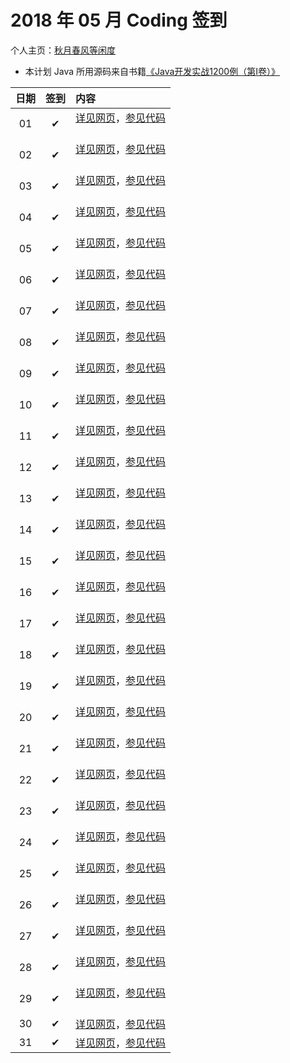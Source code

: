 # 2018 年 05 月 Coding 签到

个人主页：<a href="http://renkaigis.com/" target="_blank">秋月春风等闲度</a>

- 本计划 Java 所用源码来自书籍<a href="https://book.douban.com/subject/5417003/" target="_blank">《Java开发实战1200例（第Ⅰ卷）》</a>

| 日期 | 签到 | 内容 |
| :---: | :---: | :--- |
| 01 | ✔ | <a href="http://blog.renkaigis.com/KeepCoding/2018/05/01" target="_blank">详见网页</a>，<a href="https://github.com/renkaigis/KeepCoding/tree/master/2018/05/01" target="_blank">参见代码</a></br></br> |
| 02 | ✔ | <a href="http://blog.renkaigis.com/KeepCoding/2018/05/02" target="_blank">详见网页</a>，<a href="https://github.com/renkaigis/KeepCoding/tree/master/2018/05/02" target="_blank">参见代码</a></br></br> |
| 03 | ✔ | <a href="http://blog.renkaigis.com/KeepCoding/2018/05/03" target="_blank">详见网页</a>，<a href="https://github.com/renkaigis/KeepCoding/tree/master/2018/05/03" target="_blank">参见代码</a></br></br> |
| 04 | ✔ | <a href="http://blog.renkaigis.com/KeepCoding/2018/05/04" target="_blank">详见网页</a>，<a href="https://github.com/renkaigis/KeepCoding/tree/master/2018/05/04" target="_blank">参见代码</a></br></br> |
| 05 | ✔ | <a href="http://blog.renkaigis.com/KeepCoding/2018/05/05" target="_blank">详见网页</a>，<a href="https://github.com/renkaigis/KeepCoding/tree/master/2018/05/05" target="_blank">参见代码</a></br></br> |
| 06 | ✔ | <a href="http://blog.renkaigis.com/KeepCoding/2018/05/06" target="_blank">详见网页</a>，<a href="https://github.com/renkaigis/KeepCoding/tree/master/2018/05/06" target="_blank">参见代码</a></br></br> |
| 07 | ✔ | <a href="http://blog.renkaigis.com/KeepCoding/2018/05/07" target="_blank">详见网页</a>，<a href="https://github.com/renkaigis/KeepCoding/tree/master/2018/05/07" target="_blank">参见代码</a></br></br> |
| 08 | ✔ | <a href="http://blog.renkaigis.com/KeepCoding/2018/05/08" target="_blank">详见网页</a>，<a href="https://github.com/renkaigis/KeepCoding/tree/master/2018/05/08" target="_blank">参见代码</a></br></br> |
| 09 | ✔ | <a href="http://blog.renkaigis.com/KeepCoding/2018/05/09" target="_blank">详见网页</a>，<a href="https://github.com/renkaigis/KeepCoding/tree/master/2018/05/09" target="_blank">参见代码</a></br></br> |
| 10 | ✔ | <a href="http://blog.renkaigis.com/KeepCoding/2018/05/10" target="_blank">详见网页</a>，<a href="https://github.com/renkaigis/KeepCoding/tree/master/2018/05/10" target="_blank">参见代码</a></br></br> |
| 11 | ✔ | <a href="http://blog.renkaigis.com/KeepCoding/2018/05/11" target="_blank">详见网页</a>，<a href="https://github.com/renkaigis/KeepCoding/tree/master/2018/05/11" target="_blank">参见代码</a></br></br> |
| 12 | ✔ | <a href="http://blog.renkaigis.com/KeepCoding/2018/05/12" target="_blank">详见网页</a>，<a href="https://github.com/renkaigis/KeepCoding/tree/master/2018/05/12" target="_blank">参见代码</a></br></br> |
| 13 | ✔ | <a href="http://blog.renkaigis.com/KeepCoding/2018/05/13" target="_blank">详见网页</a>，<a href="https://github.com/renkaigis/KeepCoding/tree/master/2018/05/13" target="_blank">参见代码</a></br></br> |
| 14 | ✔ | <a href="http://blog.renkaigis.com/KeepCoding/2018/05/14" target="_blank">详见网页</a>，<a href="https://github.com/renkaigis/KeepCoding/tree/master/2018/05/14" target="_blank">参见代码</a></br></br> |
| 15 | ✔ | <a href="http://blog.renkaigis.com/KeepCoding/2018/05/15" target="_blank">详见网页</a>，<a href="https://github.com/renkaigis/KeepCoding/tree/master/2018/05/15" target="_blank">参见代码</a></br></br> |
| 16 | ✔ | <a href="http://blog.renkaigis.com/KeepCoding/2018/05/16" target="_blank">详见网页</a>，<a href="https://github.com/renkaigis/KeepCoding/tree/master/2018/05/16" target="_blank">参见代码</a></br></br> |
| 17 | ✔ | <a href="http://blog.renkaigis.com/KeepCoding/2018/05/17" target="_blank">详见网页</a>，<a href="https://github.com/renkaigis/KeepCoding/tree/master/2018/05/17" target="_blank">参见代码</a></br></br> |
| 18 | ✔ | <a href="http://blog.renkaigis.com/KeepCoding/2018/05/18" target="_blank">详见网页</a>，<a href="https://github.com/renkaigis/KeepCoding/tree/master/2018/05/18" target="_blank">参见代码</a></br></br> |
| 19 | ✔ | <a href="http://blog.renkaigis.com/KeepCoding/2018/05/19" target="_blank">详见网页</a>，<a href="https://github.com/renkaigis/KeepCoding/tree/master/2018/05/19" target="_blank">参见代码</a></br></br> |
| 20 | ✔ | <a href="http://blog.renkaigis.com/KeepCoding/2018/05/20" target="_blank">详见网页</a>，<a href="https://github.com/renkaigis/KeepCoding/tree/master/2018/05/20" target="_blank">参见代码</a></br></br> |
| 21 | ✔ | <a href="http://blog.renkaigis.com/KeepCoding/2018/05/21" target="_blank">详见网页</a>，<a href="https://github.com/renkaigis/KeepCoding/tree/master/2018/05/21" target="_blank">参见代码</a></br></br> |
| 22 | ✔ | <a href="http://blog.renkaigis.com/KeepCoding/2018/05/22" target="_blank">详见网页</a>，<a href="https://github.com/renkaigis/KeepCoding/tree/master/2018/05/22" target="_blank">参见代码</a></br></br> |
| 23 | ✔ | <a href="http://blog.renkaigis.com/KeepCoding/2018/05/23" target="_blank">详见网页</a>，<a href="https://github.com/renkaigis/KeepCoding/tree/master/2018/05/23" target="_blank">参见代码</a></br></br> |
| 24 | ✔ | <a href="http://blog.renkaigis.com/KeepCoding/2018/05/24" target="_blank">详见网页</a>，<a href="https://github.com/renkaigis/KeepCoding/tree/master/2018/05/24" target="_blank">参见代码</a></br></br> |
| 25 | ✔ | <a href="http://blog.renkaigis.com/KeepCoding/2018/05/25" target="_blank">详见网页</a>，<a href="https://github.com/renkaigis/KeepCoding/tree/master/2018/05/25" target="_blank">参见代码</a></br></br> |
| 26 | ✔ | <a href="http://blog.renkaigis.com/KeepCoding/2018/05/26" target="_blank">详见网页</a>，<a href="https://github.com/renkaigis/KeepCoding/tree/master/2018/05/26" target="_blank">参见代码</a></br></br> |
| 27 | ✔ | <a href="http://blog.renkaigis.com/KeepCoding/2018/05/27" target="_blank">详见网页</a>，<a href="https://github.com/renkaigis/KeepCoding/tree/master/2018/05/27" target="_blank">参见代码</a></br></br> |
| 28 | ✔ | <a href="http://blog.renkaigis.com/KeepCoding/2018/05/28" target="_blank">详见网页</a>，<a href="https://github.com/renkaigis/KeepCoding/tree/master/2018/05/28" target="_blank">参见代码</a></br></br> |
| 29 | ✔ | <a href="http://blog.renkaigis.com/KeepCoding/2018/05/29" target="_blank">详见网页</a>，<a href="https://github.com/renkaigis/KeepCoding/tree/master/2018/05/29" target="_blank">参见代码</a></br></br> |
| 30 | ✔ | <a href="http://blog.renkaigis.com/KeepCoding/2018/05/30" target="_blank">详见网页</a>，<a href="https://github.com/renkaigis/KeepCoding/tree/master/2018/05/30" target="_blank">参见代码</a></br> |
| 31 | ✔ | <a href="http://blog.renkaigis.com/KeepCoding/2018/05/31" target="_blank">详见网页</a>，<a href="https://github.com/renkaigis/KeepCoding/tree/master/2018/05/31" target="_blank">参见代码</a></br> |
